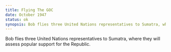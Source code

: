 ```yaml
---
title: Flying The GOC
date: October 1947 
status: ok
synopsis: Bob flies three United Nations representatives to Sumatra, where they will assess popular support for the Republic. 
---
```

Bob flies three United Nations representatives to Sumatra, where they will assess popular support for the Republic. 
